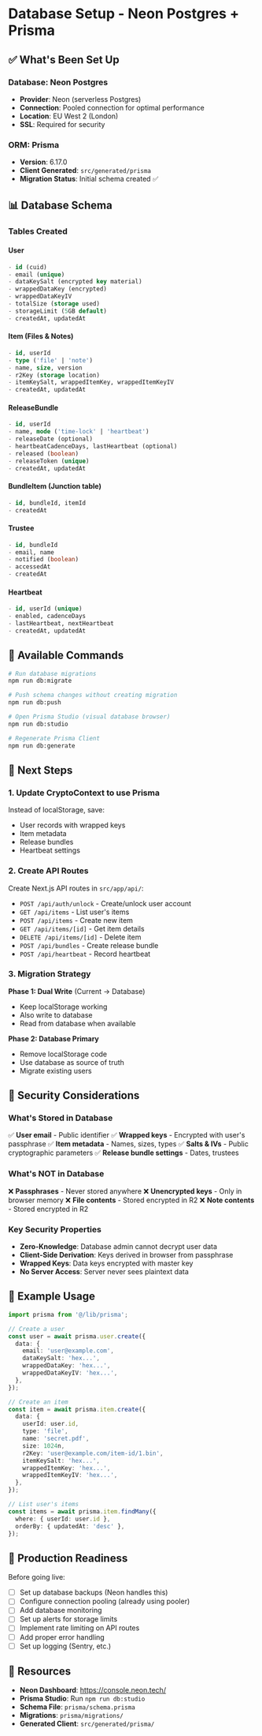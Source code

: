 # Database Setup - Neon Postgres + Prisma

## ✅ What's Been Set Up

### Database: Neon Postgres
- **Provider**: Neon (serverless Postgres)
- **Connection**: Pooled connection for optimal performance
- **Location**: EU West 2 (London)
- **SSL**: Required for security

### ORM: Prisma
- **Version**: 6.17.0
- **Client Generated**: `src/generated/prisma`
- **Migration Status**: Initial schema created ✅

## 📊 Database Schema

### Tables Created

#### **User**
```sql
- id (cuid)
- email (unique)
- dataKeySalt (encrypted key material)
- wrappedDataKey (encrypted)
- wrappedDataKeyIV
- totalSize (storage used)
- storageLimit (5GB default)
- createdAt, updatedAt
```

#### **Item** (Files & Notes)
```sql
- id, userId
- type ('file' | 'note')
- name, size, version
- r2Key (storage location)
- itemKeySalt, wrappedItemKey, wrappedItemKeyIV
- createdAt, updatedAt
```

#### **ReleaseBundle**
```sql
- id, userId
- name, mode ('time-lock' | 'heartbeat')
- releaseDate (optional)
- heartbeatCadenceDays, lastHeartbeat (optional)
- released (boolean)
- releaseToken (unique)
- createdAt, updatedAt
```

#### **BundleItem** (Junction table)
```sql
- id, bundleId, itemId
- createdAt
```

#### **Trustee**
```sql
- id, bundleId
- email, name
- notified (boolean)
- accessedAt
- createdAt
```

#### **Heartbeat**
```sql
- id, userId (unique)
- enabled, cadenceDays
- lastHeartbeat, nextHeartbeat
- createdAt, updatedAt
```

## 🔧 Available Commands

```bash
# Run database migrations
npm run db:migrate

# Push schema changes without creating migration
npm run db:push

# Open Prisma Studio (visual database browser)
npm run db:studio

# Regenerate Prisma Client
npm run db:generate
```

## 🚀 Next Steps

### 1. Update CryptoContext to use Prisma
Instead of localStorage, save:
- User records with wrapped keys
- Item metadata
- Release bundles
- Heartbeat settings

### 2. Create API Routes
Create Next.js API routes in `src/app/api/`:
- `POST /api/auth/unlock` - Create/unlock user account
- `GET /api/items` - List user's items
- `POST /api/items` - Create new item
- `GET /api/items/[id]` - Get item details
- `DELETE /api/items/[id]` - Delete item
- `POST /api/bundles` - Create release bundle
- `POST /api/heartbeat` - Record heartbeat

### 3. Migration Strategy
**Phase 1: Dual Write** (Current → Database)
- Keep localStorage working
- Also write to database
- Read from database when available

**Phase 2: Database Primary**
- Remove localStorage code
- Use database as source of truth
- Migrate existing users

## 🔐 Security Considerations

### What's Stored in Database
✅ **User email** - Public identifier
✅ **Wrapped keys** - Encrypted with user's passphrase
✅ **Item metadata** - Names, sizes, types
✅ **Salts & IVs** - Public cryptographic parameters
✅ **Release bundle settings** - Dates, trustees

### What's NOT in Database
❌ **Passphrases** - Never stored anywhere
❌ **Unencrypted keys** - Only in browser memory
❌ **File contents** - Stored encrypted in R2
❌ **Note contents** - Stored encrypted in R2

### Key Security Properties
- **Zero-Knowledge**: Database admin cannot decrypt user data
- **Client-Side Derivation**: Keys derived in browser from passphrase
- **Wrapped Keys**: Data keys encrypted with master key
- **No Server Access**: Server never sees plaintext data

## 📝 Example Usage

```typescript
import prisma from '@/lib/prisma';

// Create a user
const user = await prisma.user.create({
  data: {
    email: 'user@example.com',
    dataKeySalt: 'hex...',
    wrappedDataKey: 'hex...',
    wrappedDataKeyIV: 'hex...',
  },
});

// Create an item
const item = await prisma.item.create({
  data: {
    userId: user.id,
    type: 'file',
    name: 'secret.pdf',
    size: 1024n,
    r2Key: 'user@example.com/item-id/1.bin',
    itemKeySalt: 'hex...',
    wrappedItemKey: 'hex...',
    wrappedItemKeyIV: 'hex...',
  },
});

// List user's items
const items = await prisma.item.findMany({
  where: { userId: user.id },
  orderBy: { updatedAt: 'desc' },
});
```

## 🎯 Production Readiness

Before going live:
- [ ] Set up database backups (Neon handles this)
- [ ] Configure connection pooling (already using pooler)
- [ ] Add database monitoring
- [ ] Set up alerts for storage limits
- [ ] Implement rate limiting on API routes
- [ ] Add proper error handling
- [ ] Set up logging (Sentry, etc.)

## 🔗 Resources

- **Neon Dashboard**: https://console.neon.tech/
- **Prisma Studio**: Run `npm run db:studio`
- **Schema File**: `prisma/schema.prisma`
- **Migrations**: `prisma/migrations/`
- **Generated Client**: `src/generated/prisma/`
